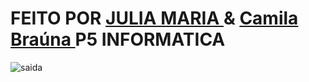 # FEITO POR <a href="https://github.com/Julia-maria56/PMD2-241/tree/main/Avaliacoes/avaliacao-05"> JULIA MARIA </a> & <a href="https://github.com/Cam1ss/pdm-241/tree/main/Avaliacoes/avaliacao-05"> Camila Braúna </a>    P5 INFORMATICA


![saida](https://github.com/user-attachments/assets/b23a855f-8149-409b-a38f-bb63d0443082)


